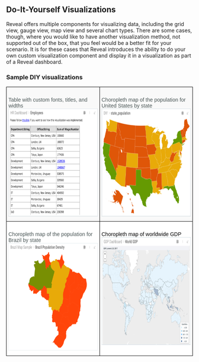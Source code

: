 ## Do-It-Yourself Visualizations

Reveal offers multiple components for visualizing data, including the
grid view, gauge view, map view and several chart types. There are some
cases, though, where you would like to have another visualization
method, not supported out of the box, that you feel would be a better
fit for your scenario. It is for these cases that Reveal introduces the
ability to do your own custom visualization component and display it in
a visualization as part of a Reveal dashboard.

### Sample DIY visualizations

<style type="text/css">
.tg  {border-collapse:collapse;border-spacing:0;}
.tg td{border-color:black;border-style:solid;border-width:1px;font-family:Arial, sans-serif;font-size:14px;
  overflow:hidden;padding:10px 5px;word-break:normal;}
.tg th{border-color:black;border-style:solid;border-width:1px;font-family:Arial, sans-serif;font-size:14px;
  font-weight:normal;overflow:hidden;padding:10px 5px;word-break:normal;}
.tg .tg-2ovq{background-color:rgb(255, 255, 255);color:rgb(0, 0, 0);text-align:left;vertical-align:top}
.tg .tg-spkm{background-color:rgb(255, 255, 255);color:rgb(73, 85, 85);text-align:left;vertical-align:top}
.tg .tg-x3gl{background-color:rgb(249, 249, 249);color:rgb(73, 85, 85);text-align:left;vertical-align:top}
</style>
<table class="tg">
<thead>
  <tr>
    <th class="tg-x3gl"><br>Table with custom fonts, titles, and widths<br><img src="images/HRDashboardEmployeesDIY_All.png" alt="Image" width="400" height="291"></th>
    <th class="tg-x3gl"><br>Choropleth map of the population for United States by state<br><img src="images/StatePopulation_all.png" alt="Image" width="400" height="291"></th>
  </tr>
</thead>
<tbody>
  <tr>
    <td class="tg-spkm"><br>Choropleth map of the population for Brazil by state<br><img src="images/BrazilStatePopulation_all.png" alt="Image" width="400" height="291"></td>
    <td class="tg-2ovq"><br>Choropleth map of worldwide GDP<br><img src="images/WorldPopulationGDP_All.png" alt="Image" width="400" height="291"></td>
  </tr>
</tbody>
</table>
